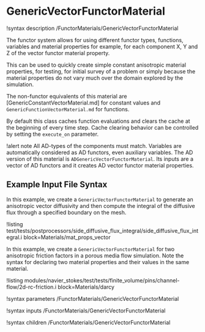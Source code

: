 # GenericVectorFunctorMaterial

!syntax description /FunctorMaterials/GenericVectorFunctorMaterial

The functor system allows for using different functor types, functions, variables and
material properties for example, for each component X, Y and Z of the vector functor
material property.

This can be used to quickly create simple constant anisotropic material properties,
for testing, for initial survey of a problem or simply because the material
properties do not vary much over the domain explored by the simulation.

The non-functor equivalents of this material are [GenericConstantVectorMaterial.md] for
constant values and `GenericFunctionVectorMaterial.md` for functions.

By default this class caches function evaluations
and clears the cache at the beginning of every time step. Cache clearing behavior can be
controlled by setting the `execute_on` parameter.

!alert note
All AD-types of the components must match. Variables are automatically considered as AD functors, even
auxiliary variables. The AD version of this material is `ADGenericVectorFunctorMaterial`. Its inputs are a
vector of AD functors and it creates AD vector functor material properties.

## Example Input File Syntax

In this example, we create a `GenericVectorFunctorMaterial` to generate an
anisotropic vector diffusivity and then compute the integral of the diffusive
flux through a specified boundary on the mesh.

!listing test/tests/postprocessors/side_diffusive_flux_integral/side_diffusive_flux_integral.i block=Materials/mat_props_vector

In this example, we create a `GenericVectorFunctorMaterial` for two
anisotropic friction factors in a porous media flow simulation.  Note the syntax
for declaring two material properties and their values in the same material.

!listing modules/navier_stokes/test/tests/finite_volume/pins/channel-flow/2d-rc-friction.i block=Materials/darcy

!syntax parameters /FunctorMaterials/GenericVectorFunctorMaterial

!syntax inputs /FunctorMaterials/GenericVectorFunctorMaterial

!syntax children /FunctorMaterials/GenericVectorFunctorMaterial
